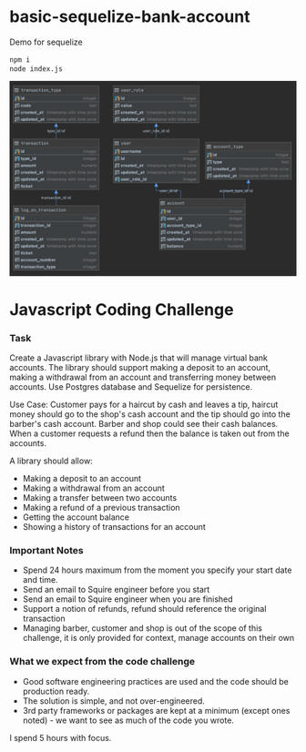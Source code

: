 # basic-sequelize-bank-account
Demo for sequelize

```
npm i
node index.js
```

!['DB Diagram'](https://github.com/rgcompany26/basic-sequelize-bank-account/blob/main/images/db.png?v=1)

# Javascript Coding Challenge #

### Task ###

Create a Javascript library with Node.js that will manage virtual bank accounts. The library should support making a deposit to an account, making a withdrawal from an account and transferring money between accounts. Use Postgres database and Sequelize for persistence.

Use Case: Customer pays for a haircut by cash and leaves a tip, haircut money should go to the shop's cash account and the tip should go into the barber's cash account. Barber and shop could see their cash balances. When a customer requests a refund then the balance is taken out from the accounts.

A library should allow:

* Making a deposit to an account
* Making a withdrawal from an account
* Making a transfer between two accounts
* Making a refund of a previous transaction
* Getting the account balance
* Showing a history of transactions for an account


### Important Notes ###
* Spend 24 hours maximum from the moment you specify your start date and time.
* Send an email to Squire engineer before you start
* Send an email to Squire engineer when you are finished
* Support a notion of refunds, refund should reference the original transaction
* Managing barber, customer and shop is out of the scope of this challenge, it is only provided for context, manage accounts on their own


### What we expect from the code challenge ###

* Good software engineering practices are used and the code should be production ready.
* The solution is simple, and not over-engineered.
* 3rd party frameworks or packages are kept at a minimum (except ones noted) - we want to see as much of the code you wrote.

I spend 5 hours with focus.

